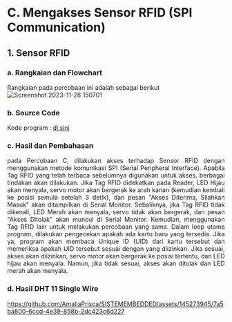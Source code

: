# C. Mengakses Sensor RFID (SPI Communication)
## 1. Sensor RFID
### a. Rangkaian dan Flowchart
Rangkaian pada percobaan ini adalah sebagai berikut
![Screenshot 2023-11-28 150701](https://github.com/AmaliaPrisca/SISTEMEMBEDDED/assets/145273945/3d1cba70-1a64-45ac-8bea-30f2455db8da)

### b. Source Code
Kode program : <a href="https://github.com/AmaliaPrisca/SISTEMEMBEDDED/blob/master/Job%202/3.%20RFID/C.%20Mengakses%20Sensor%20RFID%20(SPI%20Communication)/RFID_1/RFID_1.ino">di sini</a>

### c. Hasil dan Pembahasan
<p align="justify">pada Percobaan C, dilakukan akses terhadap Sensor RFID dengan menggunakan metode komunikasi SPI (Serial Peripheral Interface). Apabila Tag RFID yang telah terbaca sebelumnya digunakan untuk akses, berbagai tindakan akan dilakukan. Jika Tag RFID didekatkan pada Reader, LED Hijau akan menyala, servo motor akan bergerak ke arah kanan (kemudian kembali ke posisi semula setelah 3 detik), dan pesan "Akses Diterima, Silahkan Masuk" akan ditampilkan di Serial Monitor. Sebaliknya, jika Tag RFID tidak dikenali, LED Merah akan menyala, servo tidak akan bergerak, dan pesan "Akses Ditolak" akan muncul di Serial Monitor. Kemudian, menggunakan Tag RFID lain untuk melakukan percobaan yang sama.
Dalam loop utama program, dilakukan pengecekan apakah ada kartu baru yang tersedia. Jika ya, program akan membaca Unique ID (UID) dari kartu tersebut dan memeriksa apakah UID tersebut sesuai dengan yang diizinkan. Jika sesuai, akses akan diizinkan, servo motor akan bergerak ke posisi tertentu, dan LED hijau akan menyala. Namun, jika tidak sesuai, akses akan ditolak dan LED merah akan menyala.

### d. Hasil DHT 11 Single Wire
https://github.com/AmaliaPrisca/SISTEMEMBEDDED/assets/145273945/7a5ba800-6ccd-4e39-858b-2dc423c6d227

